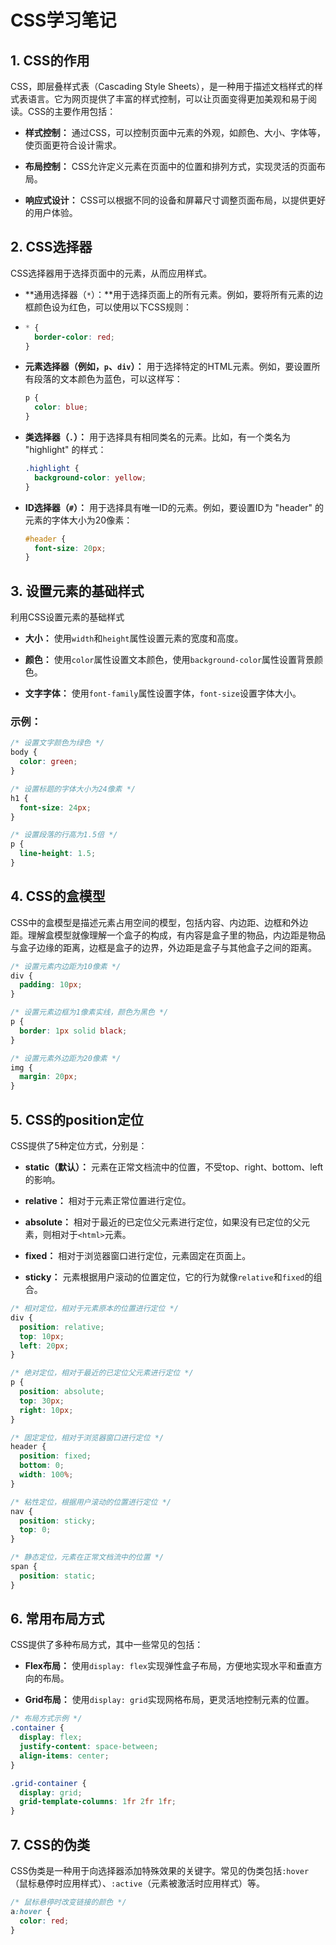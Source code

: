 # CSS学习笔记

## 1. CSS的作用

CSS，即层叠样式表（Cascading Style Sheets），是一种用于描述文档样式的样式表语言。它为网页提供了丰富的样式控制，可以让页面变得更加美观和易于阅读。CSS的主要作用包括：

- **样式控制：** 通过CSS，可以控制页面中元素的外观，如颜色、大小、字体等，使页面更符合设计需求。

- **布局控制：** CSS允许定义元素在页面中的位置和排列方式，实现灵活的页面布局。

- **响应式设计：** CSS可以根据不同的设备和屏幕尺寸调整页面布局，以提供更好的用户体验。

## 2. CSS选择器

CSS选择器用于选择页面中的元素，从而应用样式。

- **通用选择器（`*`）：**用于选择页面上的所有元素。例如，要将所有元素的边框颜色设为红色，可以使用以下CSS规则：

- ```css
  * {
    border-color: red;
  }
  ```

- **元素选择器（例如，`p`、`div`）：** 用于选择特定的HTML元素。例如，要设置所有段落的文本颜色为蓝色，可以这样写：

  ```css
  p {
    color: blue;
  }
  ```

- **类选择器（`.`）：** 用于选择具有相同类名的元素。比如，有一个类名为 "highlight" 的样式：

  ```css
  .highlight {
    background-color: yellow;
  }
  ```

- **ID选择器（`#`）：** 用于选择具有唯一ID的元素。例如，要设置ID为 "header" 的元素的字体大小为20像素：

  ```css
  #header {
    font-size: 20px;
  }
  ```



## 3. 设置元素的基础样式

利用CSS设置元素的基础样式

- **大小：** 使用`width`和`height`属性设置元素的宽度和高度。

- **颜色：** 使用`color`属性设置文本颜色，使用`background-color`属性设置背景颜色。

- **文字字体：** 使用`font-family`属性设置字体，`font-size`设置字体大小。

### 示例：

```css
/* 设置文字颜色为绿色 */
body {
  color: green;
}

/* 设置标题的字体大小为24像素 */
h1 {
  font-size: 24px;
}

/* 设置段落的行高为1.5倍 */
p {
  line-height: 1.5;
}
```

## 4. CSS的盒模型

CSS中的盒模型是描述元素占用空间的模型，包括内容、内边距、边框和外边距。理解盒模型就像理解一个盒子的构成，有内容是盒子里的物品，内边距是物品与盒子边缘的距离，边框是盒子的边界，外边距是盒子与其他盒子之间的距离。

```css
/* 设置元素内边距为10像素 */
div {
  padding: 10px;
}

/* 设置元素边框为1像素实线，颜色为黑色 */
p {
  border: 1px solid black;
}

/* 设置元素外边距为20像素 */
img {
  margin: 20px;
}
```

## 5. CSS的position定位

CSS提供了5种定位方式，分别是：

- **static（默认）：** 元素在正常文档流中的位置，不受top、right、bottom、left的影响。

- **relative：** 相对于元素正常位置进行定位。

- **absolute：** 相对于最近的已定位父元素进行定位，如果没有已定位的父元素，则相对于`<html>`元素。

- **fixed：** 相对于浏览器窗口进行定位，元素固定在页面上。

- **sticky：** 元素根据用户滚动的位置定位，它的行为就像`relative`和`fixed`的组合。

```css
/* 相对定位，相对于元素原本的位置进行定位 */
div {
  position: relative;
  top: 10px;
  left: 20px;
}

/* 绝对定位，相对于最近的已定位父元素进行定位 */
p {
  position: absolute;
  top: 30px;
  right: 10px;
}

/* 固定定位，相对于浏览器窗口进行定位 */
header {
  position: fixed;
  bottom: 0;
  width: 100%;
}

/* 粘性定位，根据用户滚动的位置进行定位 */
nav {
  position: sticky;
  top: 0;
}

/* 静态定位，元素在正常文档流中的位置 */
span {
  position: static;
}
```

## 6. 常用布局方式

CSS提供了多种布局方式，其中一些常见的包括：

- **Flex布局：** 使用`display: flex`实现弹性盒子布局，方便地实现水平和垂直方向的布局。

- **Grid布局：** 使用`display: grid`实现网格布局，更灵活地控制元素的位置。

```css
/* 布局方式示例 */
.container {
  display: flex;
  justify-content: space-between;
  align-items: center;
}

.grid-container {
  display: grid;
  grid-template-columns: 1fr 2fr 1fr;
}
```

## 7. CSS的伪类

CSS伪类是一种用于向选择器添加特殊效果的关键字。常见的伪类包括`:hover`（鼠标悬停时应用样式）、`:active`（元素被激活时应用样式）等。

```css
/* 鼠标悬停时改变链接的颜色 */
a:hover {
  color: red;
}
```

